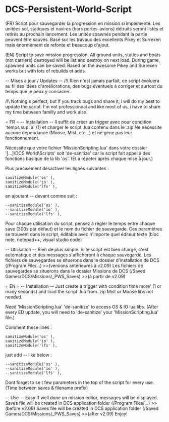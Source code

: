 # DCS-Persistent-World-Script

(FR) Script pour sauvegarder la progression en mission si implémenté.
Les unitées sol, statiques et navires (hors portes-avions) détruits seront listés et retirés au prochain lancement.
Les unités spawnés pendant la partie peuvent être sauvés.
Basé sur les travaux des excellents Pikey et Surrexen mais énormément de refonte et beaucoup d'ajout.

(EN) Script to save mission progression.
All ground units, statics and boats (not carriers) destroyed will be list and destroy on next load.
During game, spawned units can be saved.
Based on the awesome Pikey and Surrexen works but with lots of rebuilds et adds.

-- Mises à jour / Updates --
/!\ Rien n'est jamais parfait, ce script évoluera au fil des idées d'améliorations, des bugs éventuels à corriger et surtout du temps que je peux y consacrer.

/!\ Nothing's perfect, but if you track bugs and share it, i will do my best to update the script. I'm not professionnal and like most of us, i have to share my time between familly and work also.

= FR =
-- Installation --
Il suffit de créer un trigger avec pour condition 'temps sup. à' (1) et charger le script .lua contenu dans le .zip
Ne nécessite aucune dépendance (Moose, Mist, etc...) et ne gène pas leur fonctionnement.

Nécessite que votre fichier 'MissionScripting.lua' dans votre dossier '[...]\DCS World\Scripts' soit 'de-sanitize' car le script fait appel à des fonctions basique de la lib 'os'.
(Et à répeter après chaque mise à jour.)

Plus précisément désactiver les lignes suivantes :

    sanitizeModule('os' ),
    sanitizeModule('io' ),
    sanitizeModule('lfs' ),

en ajoutant -- devant comme suit :

    --sanitizeModule('os' ),
    --sanitizeModule('io' ),
    --sanitizeModule('lfs' ),

Pour chaque utilisation du script, pensez à régler le temps entre chaque save (300s par défaut) et le nom du fichier de sauvegarde.
Ces paramètres se trouvent dans le script, éditable avec n'importe quel éditeur texte (bloc note, notepad++, visual studio code)

-- Utilisation --
Rien de plus simple.
Si le script est bien chargé, c'est automatique et des messages s'afficheront à chaque sauvegarde.
Les fichiers de sauvegardes se situerons dans le dossier d'installation de DCS (/Program File/...) >>(versions antérieures à v2.09)
Les fichiers de sauvegardes se situerons dans le dossier Missions de DCS (/Saved Games/DCS/Missions/_PWS_Saves) >>(à partir de v2.09)



= EN =
-- Installation --
Just create a trigger with condition time more' (1 or many seconds) and load the script .lua from .zip
Mist or Moose libs not needed.

Need 'MissionScripting.lua' 'de-sanitize' to access OS & IO lua libs.
(After every ED update, you will need to 'de-sanitize' your 'MissionScripting.lua' file.)

Comment these lines :

    sanitizeModule('os' ),
    sanitizeModule('io' ),
    sanitizeModule('lfs' ),

just add -- like below :

    --sanitizeModule('os' ),
    --sanitizeModule('io' ),
    --sanitizeModule('lfs' ),

Dont forget to se t few parameters in the top of the script for every use. (Time between saves & filename prefix)


-- Use --
Easy
If well done un mission editor, messages will be displayed.
Saves file will be created in DCS application folder (/Program Files/...) >>(before v2.09)
Saves file will be created in DCS application folder (/Saved Games/DCS/Missions/_PWS_Saves) >>(after v2.09)
Enjoy!
